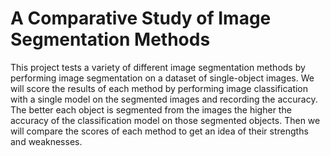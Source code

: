 # A Comparative Study of Image Segmentation Methods

This project tests a variety of different image segmentation methods by performing image segmentation on a dataset of single-object images. We will score the results of each method by performing image classification with a single model on the segmented images and recording the accuracy. The better each object is segmented from the images the higher the accuracy of the classification model on those segmented objects. Then we will compare the scores of each method to get an idea of their strengths and weaknesses.
